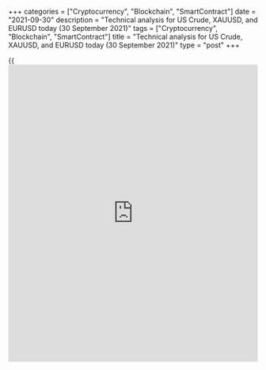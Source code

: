+++
categories = ["Cryptocurrency", "Blockchain", "SmartContract"]
date = "2021-09-30"
description = "Technical analysis for US Crude, XAUUSD, and EURUSD today (30 September 2021)"
tags = ["Cryptocurrency", "Blockchain", "SmartContract"]
title = "Technical analysis for US Crude, XAUUSD, and EURUSD today (30 September 2021)"
type = "post"
+++

{{<iframe id="large-banner" src="https://www.bounty.group/#slide=7.0" width="100%" height="600" scrolling="no" style="border: 0px solid rgb(216, 221, 230); border-radius: 3px;">}}

2021-09-30

2021-09-30

Short-term analysis for oil, gold, and EURUSD for 30.09.2021Alex
Rodionov

I welcome my fellow traders! I have made a price forecast for US Crude,
XAUUSD, and EURUSD using a combination of margin zones methodology and
technical analysis. Based on the market analysis, I suggest entry
signals for intraday traders.

Yesterday, the short-term euro downtrend continued.

The article covers the following subjects:

## Oil price forecast for today: USCrude analysis

On Thursday morning, the short-term oil uptrend continues. Yesterday,
the traders tested the key support of the trend, Intermediary Zone 73.95
- 73.69, but unsuccessfully. Today expect a pattern to buy oil with the
target at level 76.41.

An alternative scenario suggests a breakout of the Intermediary Zone and
price consolidation below. In this case, the short-term trend will
reverse down, so start selling oil in the lower Target Zone 71.40 -
70.89.

### [USCrude][1] trading ideas for today:

Buy according to the pattern in Intermediary Zone 73.95 - 73.69.
TakeProfit: 76.41. StopLoss: according to the pattern rules.

* * *

## Gold price forecast for today: XAUUSD analysis

Yesterday, gold sellers reached the Gold Zone 1725 - 1723. For a further
fall, traders need to break out the GZ and consolidate the price below.
In this case, the next target will be Target Zone 2 1704 - 1700.

Today, as part of the correction, the Additional Zone 1733 - 1731, which
serves as a strong resistance, was tested. Look for sales in the AZ
according to the take-profit pattern at the yesterday's low.

To enter purchases, traders need to break out the Additional Zone. This
will allow considering a long trade with a target in the Intermediary
Zone 1744 - 1742.

### [XAUUSD][2] trading ideas for today:

Sell according to the pattern in Additional Zone 1733 - 1731.
TakeProfit: 1723. StopLoss: according to the pattern rules.

* * *

## Euro/Dollar forecast for today: EURUSD analysis

Yesterday, the short-term euro downtrend continued. As a result, the
Gold Zone 1.1645 - 1.1636 was reached and broken out. The next target
for sales is Target Zone 2 1.1557 - 1.1539.

Taking into account the general overbought of the US dollar, today
expect a euro correction and a test of the nearest resistance level
which is the Additional Zone 1.1638 - 1.1633. After the AZ test, look at
the traders' reaction. If a sell pattern is formed, then sell the euro
with a target at yesterday's low.

If the Additional Zone is broken out by a strong upward impulse, then
consider purchases up to the Intermediary Zone 1.1686 - 1.1677. Level
1.1687 serves as the border of the short-term downtrend.

### [EURUSD][3] trading ideas for today:

Sell according to the pattern in Additional Zone 1.1638 - 1.1633.
TakeProfit: 1.1592. StopLoss: according to the pattern rules.

* * *

P.S. Did you like my article? Share it in social networks: it will be
the best “thank you" :)

Ask me questions and comment below. I’ll be glad to answer your
questions and give necessary explanations.

 **Useful links:**

  * I recommend trying to trade with a reliable broker [here][4]. The system allows you to trade by yourself or copy successful traders from all across the globe.
  * Use my promo-code BLOG for getting deposit bonus 50% on LiteForex platform. Just enter this code in the appropriate field while [depositing][5] your trading account.
  * Telegram chat for traders: <t.me/liteforexengchat>. We are sharing the signals and trading experience
  * Telegram channel with high-quality analytics, Forex reviews, training articles, and other useful things for traders <t.me/liteforex>

## Price chart of EURUSD in real time mode

The content of this article reflects the author’s opinion and does not
necessarily reflect the official position of LiteForex. The material
published on this page is provided for informational purposes only and
should not be considered as the provision of investment advice for the
purposes of Directive 2004/39/EC.

Rate this article:

{{value}}

( {{count}} {{title}} )

   1. my.liteforex.com/trading?type=oil
   2. my.liteforex.com/trading/chart?symbol=XAUUSD&returnUrl=true
   3. my.liteforex.com/trading/chart?symbol=EURUSD&returnUrl=true
   4. my.liteforex.com/?category=analysts-opinions&slug=short-term-analysis-for-oil-gold-and-eurusd-for-30092021&openPopup=%2Fregistration%2Fpopup&utm_source=blog&utm_medium=article&utm_campaign=bonus
   5. my.liteforex.com/deposit/?category=analysts-opinions&slug=short-term-analysis-for-oil-gold-and-eurusd-for-30092021&promo_code=BLOG&utm_source=blog&utm_medium=article&utm_campaign=bonus